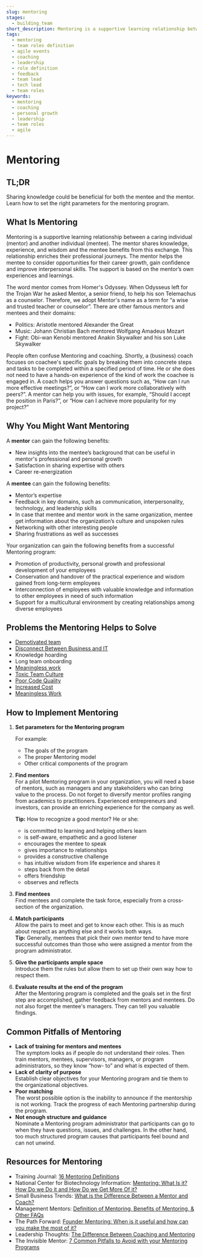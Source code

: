```yaml
---
slug: mentoring
stages:
  - building_team
short_description: Mentoring is a supportive learning relationship between a mentor who shares knowledge, experience, and wisdom and mentee who is ready and willing to benefit from this exchange, to enrich their professional journey.
tags:
  - mentoring
  - team roles definition
  - agile events
  - coaching
  - leadership
  - role definition
  - feedback
  - team lead
  - tech lead
  - team roles
keywords:
  - mentoring
  - coaching
  - personal growth
  - leadership
  - team roles
  - agile
---
```


# Mentoring

## TL;DR

Sharing knowledge could be beneficial for both the mentee and the mentor. Learn how to set the right parameters for the mentoring program.

## What Is Mentoring

Mentoring is a supportive learning relationship between a caring individual (mentor) and another individual (mentee). The mentor shares knowledge, experience, and wisdom and the mentee benefits from this exchange. This relationship enriches their professional journeys. The mentor helps the mentee to consider opportunities for their career growth, gain confidence and improve interpersonal skills. The support is based on the mentor’s own experiences and learnings.

The word mentor comes from Homer's Odyssey. When Odysseus left for the Trojan War he asked Mentor, a senior friend, to help his son Telemachus as a counselor. Therefore, we adopt Mentor's name as a term for “a wise and trusted teacher or counselor”. There are other famous mentors and mentees and their domains:

- Politics: Aristotle mentored Alexander the Great
- Music: Johann Christian Bach mentored Wolfgang Amadeus Mozart
- Fight: Obi-wan Kenobi mentored Anakin Skywalker and his son Luke Skywalker

People often confuse Mentoring and coaching. Shortly, a (business) coach focuses on coachee's specific goals by breaking them into concrete steps and tasks to be completed within a specified period of time. He or she does not need to have a hands-on experience of the kind of work the coachee is engaged in. A coach helps you answer questions such as, “How can I run more effective meetings?”, or “How can I work more collaboratively with peers?”. A mentor can help you with issues, for example, “Should I accept the position in Paris?”, or “How can I achieve more popularity for my project?”

## Why You Might Want Mentoring

A **mentor** can gain the following benefits:

- New insights into the mentee’s background that can be useful in mentor's professional and personal growth
- Satisfaction in sharing expertise with others
- Career re-energization

A **mentee** can gain the following benefits:

- Mentor’s expertise
- Feedback in key domains, such as communication, interpersonality, technology, and leadership skills
- In case that mentee and mentor work in the same organization, mentee get information about the organization’s culture and unspoken rules
- Networking with other interesting people
- Sharing frustrations as well as successes

Your organization can gain the following benefits from a successful Mentoring program:

- Promotion of productivity, personal growth and professional development of your employees
- Conservation and handover of the practical experience and wisdom gained from long-term employees
- Interconnection of employees with valuable knowledge and information to other employees in need of such information
- Support for a multicultural environment by creating relationships among diverse employees

## Problems the Mentoring Helps to Solve

- [Demotivated team](/problems/demotivated-team)
- [Disconnect Between Business and IT](/problems/disconnect-between-business-and-it)
- Knowledge hoarding
- Long team onboarding
- [Meaningless work](/problems/meaningless-work)
- [Toxic Team Culture](/problems/toxic-team-culture)
- [Poor Code Quality](/problems/poor-code-quality)
- [Increased Cost](/problems/increased-cost)
- [Meaningless Work](/problems/meaningless-work)

## How to Implement Mentoring

1. **Set parameters for the Mentoring program**

   For example:

   - The goals of the program
   - The proper Mentoring model
   - Other critical components of the program

2. **Find mentors**  
    For a pilot Mentoring program in your organization, you will need a base of mentors, such as managers and any stakeholders who can bring value to the process. Do not forget to diversify mentor profiles ranging from academics to practitioners. Experienced entrepreneurs and investors, can provide an enriching experience for the company as well.

   **Tip:** How to recognize a good mentor? He or she:

   - is committed to learning and helping others learn
   - is self-aware, empathetic and a good listener
   - encourages the mentee to speak
   - gives importance to relationships
   - provides a constructive challenge
   - has intuitive wisdom from life experience and shares it
   - steps back from the detail
   - offers friendship
   - observes and reflects

3. **Find mentees**  
   Find mentees and complete the task force, especially from a cross-section of the organization.
4. **Match participants**  
   Allow the pairs to meet and get to know each other. This is as much about respect as anything else and it works both ways.  
   **Tip:** Generally, mentees that pick their own mentor tend to have more successful outcomes than those who were assigned a mentor from the program administrator.
5. **Give the participants ample space**  
   Introduce them the rules but allow them to set up their own way how to respect them.
6. **Evaluate results at the end of the program**  
   After the Mentoring program is completed and the goals set in the first step are accomplished, gather feedback from mentors and mentees. Do not also forget the mentee's managers. They can tell you valuable findings.

## Common Pitfalls of Mentoring

- **Lack of training for mentors and mentees**  
   The symptom looks as if people do not understand their roles. Then train mentors, mentees, supervisors, managers, or program administrators, so they know “how- to” and what is expected of them.
- **Lack of clarity of purpose**  
   Establish clear objectives for your Mentoring program and tie them to the organizational objectives.
- **Poor matching**  
   The worst possible option is the inability to announce if the mentorship is not working. Track the progress of each Mentoring partnership during the program.
- **Not enough structure and guidance**  
   Nominate a Mentoring program administrator that participants can go to when they have questions, issues, and challenges. In the other hand, too much structured program causes that participants feel bound and can not unwind.

## Resources for Mentoring

- Training Journal: [16 Mentoring Definitions](https://www.trainingjournal.com/blog/16-mentoring-definitions)
- National Center for Biotechnology Information: [Mentoring: What Is it? How Do we Do it and How Do we Get More Of it?](https://www.ncbi.nlm.nih.gov/pmc/articles/PMC2875765/)
- Small Business Trends: [What is the Difference Between a Mentor and Coach?](https://smallbiztrends.com/2016/02/difference-mentor-coach.html)
- Management Mentors: [Definition of Mentoring, Benefits of Mentoring, & Other FAQs](https://www.management-mentors.com/resources/corporate-mentoring-programs-resources-faqs#Q10)
- The Path Forward: [Founder Mentoring: When is it useful and how can you make the most of it?](https://thepathforward.io/founder-mentoring/)
- Leadership Thoughts: [The Difference Between Coaching and Mentoring](https://www.leadershipthoughts.com/difference-between-coaching-and-mentoring/)
- The Invisible Mentor: [7 Common Pitfalls to Avoid with your Mentoring Programs](https://theinvisiblementor.com/7-common-pitfalls-to-avoid-with-your-mentoring-programs/)
